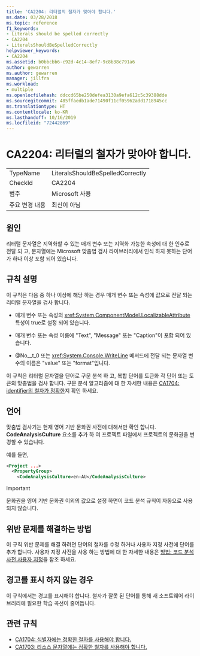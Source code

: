 ```yaml
---
title: 'CA2204: 리터럴의 철자가 맞아야 합니다.'
ms.date: 03/28/2018
ms.topic: reference
f1_keywords:
- Literals should be spelled correctly
- CA2204
- LiteralsShouldBeSpelledCorrectly
helpviewer_keywords:
- CA2204
ms.assetid: b0bbcbb6-c92d-4c14-8ef7-9c8b38c791a6
author: gewarren
ms.author: gewarren
manager: jillfra
ms.workload:
- multiple
ms.openlocfilehash: ddccd65be250defea3130a9efa612c5c39388dde
ms.sourcegitcommit: 485ffaedb1ade71490f11cf05962add1718945cc
ms.translationtype: HT
ms.contentlocale: ko-KR
ms.lasthandoff: 10/16/2019
ms.locfileid: "72442869"
---
```

# <a name="ca2204-literals-should-be-spelled-correctly"></a>CA2204: 리터럴의 철자가 맞아야 합니다.

|||
|-|-|
|TypeName|LiteralsShouldBeSpelledCorrectly|
|CheckId|CA2204|
|범주|Microsoft 사용|
|주요 변경 내용|최신이 아님|

## <a name="cause"></a>원인

리터럴 문자열은 지역화할 수 있는 매개 변수 또는 지역화 가능한 속성에 대 한 인수로 전달 되 고, 문자열에는 Microsoft 맞춤법 검사 라이브러리에서 인식 하지 못하는 단어가 하나 이상 포함 되어 있습니다.

## <a name="rule-description"></a>규칙 설명

이 규칙은 다음 중 하나 이상에 해당 하는 경우 매개 변수 또는 속성에 값으로 전달 되는 리터럴 문자열을 검사 합니다.

- 매개 변수 또는 속성의 <xref:System.ComponentModel.LocalizableAttribute> 특성이 true로 설정 되어 있습니다.

- 매개 변수 또는 속성 이름에 "Text", "Message" 또는 "Caption"이 포함 되어 있습니다.

- @No__t_0 또는 <xref:System.Console.WriteLine> 메서드에 전달 되는 문자열 변수의 이름은 "value" 또는 "format"입니다.

이 규칙은 리터럴 문자열을 단어로 구문 분석 하 고, 복합 단어를 토큰화 각 단어 또는 토큰의 맞춤법을 검사 합니다. 구문 분석 알고리즘에 대 한 자세한 내용은 [CA1704: identifier의 철자가 정확한](../code-quality/ca1704-identifiers-should-be-spelled-correctly.md)지 확인 하세요.

## <a name="language"></a>언어

맞춤법 검사기는 현재 영어 기반 문화권 사전에 대해서만 확인 합니다. **CodeAnalysisCulture** 요소를 추가 하 여 프로젝트 파일에서 프로젝트의 문화권을 변경할 수 있습니다.

예를 들면,

```xml
<Project ...>
  <PropertyGroup>
    <CodeAnalysisCulture>en-AU</CodeAnalysisCulture>
```

> [!IMPORTANT]
> 문화권을 영어 기반 문화권 이외의 값으로 설정 하면이 코드 분석 규칙이 자동으로 사용 되지 않습니다.

## <a name="how-to-fix-violations"></a>위반 문제를 해결하는 방법

이 규칙 위반 문제를 해결 하려면 단어의 철자를 수정 하거나 사용자 지정 사전에 단어를 추가 합니다. 사용자 지정 사전을 사용 하는 방법에 대 한 자세한 내용은 [방법: 코드 분석 사전 사용자 지정](../code-quality/how-to-customize-the-code-analysis-dictionary.md)을 참조 하세요.

## <a name="when-to-suppress-warnings"></a>경고를 표시 하지 않는 경우

이 규칙에서는 경고를 표시해야 합니다. 철자가 잘못 된 단어를 통해 새 소프트웨어 라이브러리에 필요한 학습 곡선이 줄어듭니다.

## <a name="related-rules"></a>관련 규칙

- [CA1704: 식별자에는 정확한 철자를 사용해야 합니다.](../code-quality/ca1704-identifiers-should-be-spelled-correctly.md)
- [CA1703: 리소스 문자열에는 정확한 철자를 사용해야 합니다.](../code-quality/ca1703-resource-strings-should-be-spelled-correctly.md)
